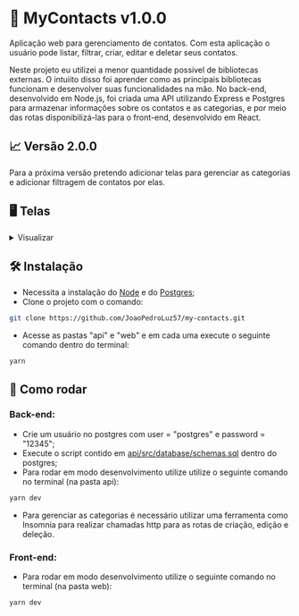 # 📖 MyContacts v1.0.0

Aplicação web para gerenciamento de contatos. Com esta aplicação o usuário pode listar, filtrar, criar, editar e deletar seus contatos.

Neste projeto eu utilizei a menor quantidade possível de bibliotecas externas. O intuiito disso foi aprender como as principais bibliotecas funcionam e desenvolver
suas funcionalidades na mão.
No back-end, desenvolvido em Node.js, foi criada uma API utilizando Express e Postgres para armazenar informações sobre os contatos e as categorias, e por meio das
rotas disponibilizá-las para o front-end, desenvolvido em React.

## 📈 Versão 2.0.0

Para a próxima versão pretendo adicionar telas para gerenciar as categorias e adicionar filtragem de contatos por elas.

## 🖥 Telas
<details>
<summary>Visualizar</summary>

![01-Home-page](https://user-images.githubusercontent.com/70025328/219879169-56d279d5-9059-4730-812c-93d6a2bcd189.png)
![02-Cadastro-contato](https://user-images.githubusercontent.com/70025328/219879171-dc3e4a44-6eaf-43ed-a142-a3f5dc38dd96.png)
![03-Home-page02](https://user-images.githubusercontent.com/70025328/219879174-93c070d3-ef12-45aa-a847-98e044c0770c.png)
![04-Editar-contato](https://user-images.githubusercontent.com/70025328/219879177-e0f37714-b446-400d-9a05-899e83afa02b.png)
![05-Modal-deletar-contato](https://user-images.githubusercontent.com/70025328/219879180-2ee66069-0244-4707-9f20-fe432e8a3958.png)
![06-Contato-filtrado-nao-encontrado](https://user-images.githubusercontent.com/70025328/219879182-0ef8cb01-bf20-49ab-a463-67632fd6c245.png)
![07-Nenhum-contato](https://user-images.githubusercontent.com/70025328/219879183-4deca921-d4c0-4622-8897-e8e6d759ade1.png)
![08-Erro-obter-contatos](https://user-images.githubusercontent.com/70025328/219879186-876eb34c-91db-4852-ad5d-aa5b5ea84a3f.png)

</details>

## 🛠 Instalação

- Necessita a instalação do [Node](https://nodejs.org/en/) e do [Postgres](https://www.postgresql.org/);
- Clone o projeto com o comando:
```bash
git clone https://github.com/JoaoPedroLuz57/my-contacts.git
```
- Acesse as pastas "api" e "web" e em cada uma execute o seguinte comando dentro do terminal:
```bash
yarn
```

## 🚀 Como rodar

### Back-end:
- Crie um usuário no postgres com user = "postgres" e password = "12345";
- Execute o script contido em [api/src/database/schemas.sql](https://github.com/JoaoPedroLuz57/my-contacts/blob/main/api/src/database/schema.sql) dentro do postgres;
- Para rodar em modo desenvolvimento utilize utilize o seguinte comando no terminal (na pasta api):
```bash
yarn dev
```
- Para gerenciar as categorias é necessário utilizar uma ferramenta como Insomnia para realizar chamadas http para as rotas de criação, edição e deleção.

### Front-end:
- Para rodar em modo desenvolvimento utilize o seguinte comando no terminal (na pasta web):
```bash
yarn dev
```

